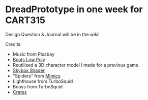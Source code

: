 # DreadPrototype in one week for CART315

 Design Question & Journal will be in the wiki!

 Credits:

- Music from Pixabay
- [Boats Low Poly](https://assetstore.unity.com/packages/3d/vehicles/sea/boats-polypack-189866)
- Reutilised a 3D character model I made for a previous game.
- [Skybox Shader](https://assetstore.unity.com/packages/vfx/shaders/free-skybox-extended-shader-107400)
- "Spiders" from [Mimics](https://assetstore.unity.com/packages/3d/props/industrial/ben3d-crate-7548)
- Lighthouse from TurboSquid
- Buoys from TurboSquid
- [Crates](https://assetstore.unity.com/packages/3d/props/industrial/ben3d-crate-7548)


